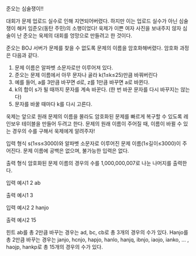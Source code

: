 준오는 심술쟁이!!

대회가 문제 업로드 실수로 인해 지연되어버렸다. 하지만 이는 업로드 실수가 아닌 심술쟁이 해커 임준오(동탄 주민)의 소행이었다! 욱제가 이쁜 여자 사진을 보내주지 않자 심술이 난 준오는 욱제의 대회를 엉망으로 만들려고 한 것이다.

준오는 BOJ 서버가 문제를 찾을 수 없도록 문제의 이름을 암호화해버렸다. 암호화 과정은 다음과 같다.

1. 문제 이름은 알파벳 소문자로만 이루어져 있다.
2. 준오는 문제 이름에서 아무 문자나 골라 k(1≤k≤25)만큼 바꿔버린다
3. 예를 들어, a를 3만큼 바꾸면 d로, z를 1만큼 바꾸면 a로 바뀐다.
4. k의 합이 s가 될 때까지 문자를 계속 바꾼다. (한 번 바꾼 문자를 다시 바꾸지는 않는다)
5. 문자를 바꿀 때마다 k를 다시 고른다.

욱제는 앞으로 원래 문제의 이름을 몰라도 암호화된 문제를 빠르게 복구할 수 있도록 레인보우 테이블을 만들어 두려고 한다. 문제의 원래 이름이 주어질 때, 이름이 바뀔 수 있는 경우의 수를 구해서 욱제에게 알려주자!

입력 형식
s(1≤s≤3000)와 알파벳 소문자로 이루어진 문제 이름(1≤길이≤3000)이 주어진다. 문제 이름에 공백은 없으며, 불가능한 입력은 없다.

출력 형식
암호화된 문제 이름의 경우의 수를 1,000,000,007로 나눈 나머지를 출력한다.

입력 예시1
2
ab

출력 예시1
3

입력 예시2
2
hanjo

출력 예시2
15

힌트
ab를 총 2만큼 바꾸는 경우는 ad, bc, cb로 총 3개의 경우의 수가 있다.
Hanjo를 총 2만큼 바꾸는 경우는 janjo, hcnjo, hapjo, hanlo, hanjq, ibnjo, iaojo, ianko, … , haojp, hankp로 총 15개의 경우의 수가 있다.

